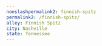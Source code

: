 ```yaml
---
﻿nonslashpermalink2: finnish-spitz
permalink2: /finnish-spitz/
alley: Finnish Spitz
city: Nashville
state: Tennessee
---
```

